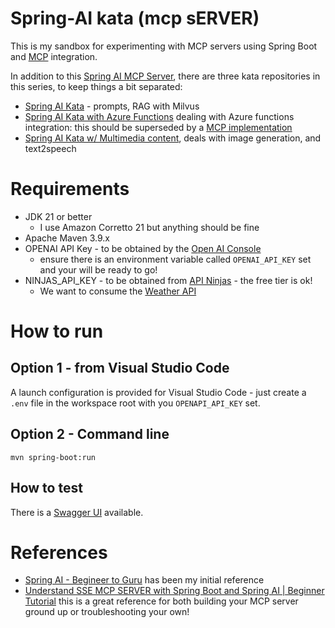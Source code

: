 # Spring-AI kata (mcp sERVER)

This is my sandbox for experimenting with MCP servers using Spring Boot and [MCP](https://modelcontextprotocol.io/introduction) integration.

In addition to this [Spring AI MCP Server](https://github.com/scalasm/springai-kata-mcp), there are three kata repositories in this series, to keep things a bit separated:
 - [Spring AI Kata](https://github.com/scalasm/springai-kata) - prompts, RAG with Milvus
 - [Spring AI Kata with Azure Functions](https://github.com/scalasm/springai-kata-mcp) dealing with Azure functions integration: this should be superseded by a [MCP implementation](https://docs.spring.io/spring-ai-mcp/reference/spring-mcp.html)
 - [Spring AI Kata w/ Multimedia content](https://github.com/scalasm/springai-kata-multimedia), deals with image generation, and text2speech

# Requirements
- JDK 21 or better
  - I use Amazon Corretto 21 but anything should be fine
- Apache Maven 3.9.x 
- OPENAI API Key - to be obtained by the [Open AI Console](https://platform.openai.com/settings/organization/api-keys)
  - ensure there is an environment variable called `OPENAI_API_KEY` set and your will be ready to go!
- NINJAS_API_KEY - to be obtained from [API Ninjas](https://api-ninjas.com/) - the free tier is ok!
  - We want to consume the [Weather API](https://api-ninjas.com/api/weather)

# How to run

## Option 1 - from Visual Studio Code
A launch configuration is provided for Visual Studio Code - just create a `.env` file in the workspace root with you `OPENAPI_API_KEY` set.

## Option 2 - Command line
```
mvn spring-boot:run
```

## How to test

There is a [Swagger UI](http://localhost:8080/swagger-ui/index.html) available.

# References
- [Spring AI - Begineer to Guru](https://www.udemy.com/course/spring-ai-beginner-to-guru) has been my initial reference
- [Understand SSE MCP SERVER with Spring Boot and Spring AI | Beginner Tutorial](https://www.youtube.com/watch?v=n5DG0uClbdo) this is a great reference for both building your MCP server ground up or troubleshooting your own!
